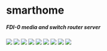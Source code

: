 # smarthome
<h5>FDI-0 media and switch router server</h5>
<img src="images/cctv.png"></img>
<img src="images/login.PNG"></img>
<img src="images/musicplayer.png"></img>
<img src="images/setting account.PNG"></img>
<img src="images/setting timer saklar.PNG"></img>
<img src="images/startup.PNG"></img>
<img src="images/uciconfig.PNG"></img>
<img src="images/videoplayer.PNG"></img>
<img src="images/saklar.PNG"></img>
